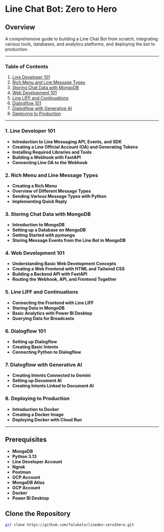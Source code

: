# Line Chat Bot: Zero to Hero

## Overview
A comprehensive guide to building a Line Chat Bot from scratch, integrating various tools, databases, and analytics platforms, and deploying the bot to production.

---

### Table of Contents
1. [Line Developer 101](./line-dev-101/)
2. [Rich Menu and Line Message Types](#rich-menu-and-line-message-types)
3. [Storing Chat Data with MongoDB](#storing-chat-data-with-mongodb)
4. [Web Development 101](#web-development-101)
5. [Line LIFF and Continuations](#line-liff-and-continuations)
6. [Dialogflow 101](#dialogflow-101)
7. [Dialogflow with Generative AI](#dialogflow-with-generative-ai)
8. [Deploying to Production](#deploying-to-production)

---

### 1. Line Developer 101
- **Introduction to Line Messaging API, Events, and SDK**
- **Creating a Line Official Account (OA) and Generating Tokens**
- **Installing Required Libraries and Tools**
- **Building a Webhook with FastAPI**
- **Connecting Line OA to the Webhook**

### 2. Rich Menu and Line Message Types
- **Creating a Rich Menu**
- **Overview of Different Message Types**
- **Sending Various Message Types with Python**
- **Implementing Quick Reply**

### 3. Storing Chat Data with MongoDB
- **Introduction to MongoDB**
- **Setting up a Database on MongoDB**
- **Getting Started with pymongo**
- **Storing Message Events from the Line Bot in MongoDB**

### 4. Web Development 101
- **Understanding Basic Web Development Concepts**
- **Creating a Web Frontend with HTML and Tailwind CSS**
- **Building a Backend API with FastAPI**
- **Routing the Webhook, API, and Frontend Together**

### 5. Line LIFF and Continuations
- **Connecting the Frontend with Line LIFF**
- **Storing Data in MongoDB**
- **Basic Analytics with Power BI Desktop**
- **Querying Data for Broadcasts**

### 6. Dialogflow 101
- **Setting up Dialogflow**
- **Creating Basic Intents**
- **Connecting Python to Dialogflow**

### 7. Dialogflow with Generative AI
- **Creating Intents Connected to Gemini**
- **Setting up Document AI**
- **Creating Intents Linked to Document AI**

### 8. Deploying to Production
- **Introduction to Docker**
- **Creating a Docker Image**
- **Deploying Docker with Cloud Run**

---

## Prerequisites
- **MongoDB**
- **Python 3.13**
- **Line Developer Account**
- **Ngrok**
- **Postman**
- **GCP Account**
- **MongoDB Atlas**
- **GCP Account**
- **Docker**
- **Power BI Desktop**

## Clone the Repository
   ```bash
   git clone https://github.com/falukelo/linedev-zero2hero.git
